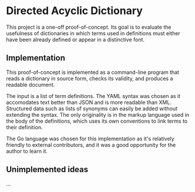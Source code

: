Directed Acyclic Dictionary
==

This project is a one-off proof-of-concept. Its goal is to evaluate
the usefulness of dictionaries in which terms used in definitions
must either have been already defined or appear in a distinctive
font.

Implementation
--

This proof-of-concept is implemented as a command-line program that
reads a dictionary in source form, checks its validity, and produces a
readable document.

The input is a list of term definitions. The YAML syntax was chosen as
it accomodates text better than JSON and is more readable than
XML. Structured data such as lists of synonyms can easily be added
without extending the syntax. The only originality is in the markup
language used in the body of the definitions, which uses its own
conventions to link terms to their definition.

The Go language was chosen for this implementation as it's relatively
friendly to external contributors, and it was a good opportunity for
the author to learn it.

Unimplemented ideas
--

...
